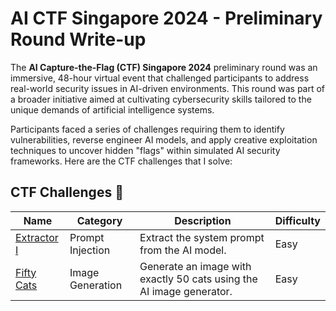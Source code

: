 # AI CTF Singapore 2024 - Preliminary Round Write-up

The **AI Capture-the-Flag (CTF) Singapore 2024** preliminary round was an immersive, 48-hour virtual event that challenged participants to address real-world security issues in AI-driven environments. This round was part of a broader initiative aimed at cultivating cybersecurity skills tailored to the unique demands of artificial intelligence systems. 

Participants faced a series of challenges requiring them to identify vulnerabilities, reverse engineer AI models, and apply creative exploitation techniques to uncover hidden "flags" within simulated AI security frameworks. Here are the CTF challenges that I solve:

## CTF Challenges 📂

| Name        | Category                       | Description                                                        | Difficulty |
|-----------------|--------------------------------|--------------------------------------------------------------------|------------|
| [Extractor I](./extractor) | Prompt Injection             | Extract the system prompt from the AI model.                       | Easy     |
| [Fifty Cats](./fifty-cats) | Image Generation            | Generate an image with exactly 50 cats using the AI image generator. | Easy     |







